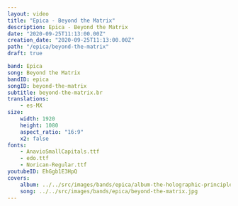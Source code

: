 ```yaml
---
layout: video
title: "Epica - Beyond the Matrix"
description: Epica - Beyond the Matrix
date: "2020-09-25T11:13:00.00Z"
creation_date: "2020-09-25T11:13:00.00Z"
path: "/epica/beyond-the-matrix"
draft: true

band: Epica
song: Beyond the Matrix
bandID: epica
songID: beyond-the-matrix
subtitle: beyond-the-matrix.br
translations:
    - es-MX
size:
    width: 1920
    height: 1080
    aspect_ratio: "16:9"
    x2: false
fonts:
    - AnavioSmallCapitals.ttf
    - edo.ttf
    - Norican-Regular.ttf
youtubeID: EhGgb1E3HpQ
covers: 
    album: ../../src/images/bands/epica/album-the-holographic-principle.jpg
    song: ../../src/images/bands/epica/beyond-the-matrix.jpg
---
```

